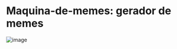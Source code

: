 # Maquina-de-memes: gerador de memes
![image](https://github.com/nancyuzawa/Maquina-de-memes/assets/110066948/2645b7ab-0a36-424c-b8c1-2856d83c43c7)
